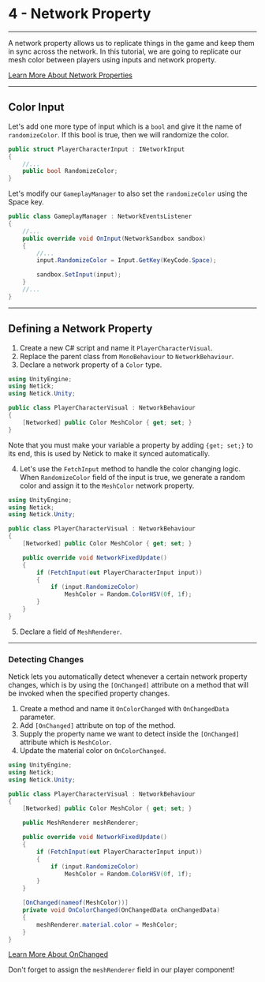 # 4 - Network Property

---

A network property allows us to replicate things in the game and keep them in sync across the network.
In this tutorial, we are going to replicate our mesh color between players using inputs and network property.

[Learn More About Network Properties](../networked-state.md)

---

## Color Input
Let's add one more type of input which is a `bool` and give it the name of `randomizeColor`. If this bool is true, then we will randomize the color.  

```cs
public struct PlayerCharacterInput : INetworkInput
{
    //...    
    public bool RandomizeColor;    
}
```

Let's modify our `GameplayManager` to also set the `randomizeColor` using the Space key.
```cs
public class GameplayManager : NetworkEventsListener
{
    //...
    public override void OnInput(NetworkSandbox sandbox)
    {
        //...
        input.RandomizeColor = Input.GetKey(KeyCode.Space);

        sandbox.SetInput(input);
    }
    //...
}

```

---

## Defining a Network Property

1. Create a new C# script and name it `PlayerCharacterVisual`.
2. Replace the parent class from `MonoBehaviour` to `NetworkBehaviour`.
3. Declare a network property of a `Color` type. 

```cs
using UnityEngine;
using Netick;
using Netick.Unity;

public class PlayerCharacterVisual : NetworkBehaviour
{
    [Networked] public Color MeshColor { get; set; }
}
```
Note that you must make your variable a property by adding `{get; set;}` to its end, this is used by Netick to make it synced automatically.

4. Let's use the `FetchInput` method to handle the color changing logic. When `RandomizeColor` field of the input is true, we generate a random color and assign it to the `MeshColor` network property.

```cs
using UnityEngine;
using Netick;
using Netick.Unity;

public class PlayerCharacterVisual : NetworkBehaviour
{
    [Networked] public Color MeshColor { get; set; }

    public override void NetworkFixedUpdate()
    {
        if (FetchInput(out PlayerCharacterInput input))
        {
            if (input.RandomizeColor)
                MeshColor = Random.ColorHSV(0f, 1f);
        }
    }
}
```

5. Declare a field of `MeshRenderer`.

---

### Detecting Changes
Netick lets you automatically detect whenever a certain network property changes, which is by using the `[OnChanged]` attribute on a method that will be invoked when the specified property changes.

1. Create a method and name it `OnColorChanged` with `OnChangedData` parameter.
2. Add `[OnChanged]` attribute on top of the method.
3. Supply the property name we want to detect inside the `[OnChanged]` attribute which is `MeshColor`.
4. Update the material color on `OnColorChanged`.

```cs
using UnityEngine;
using Netick;
using Netick.Unity;

public class PlayerCharacterVisual : NetworkBehaviour
{
    [Networked] public Color MeshColor { get; set; }

    public MeshRenderer meshRenderer;

    public override void NetworkFixedUpdate()
    {
        if (FetchInput(out PlayerCharacterInput input))
        {
            if (input.RandomizeColor)
                MeshColor = Random.ColorHSV(0f, 1f);
        }
    }

    [OnChanged(nameof(MeshColor))]
    private void OnColorChanged(OnChangedData onChangedData)
    {
        meshRenderer.material.color = MeshColor;
    }
}
```

[Learn More About OnChanged](../change-callback.md)

Don't forget to assign the `meshRenderer` field in our player component!

<figure><img src="../../images/getting-started/104-networked-color.gif" alt=""><figcaption></figcaption></figure>